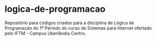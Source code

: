 # logica-de-programacao
Repositório para códigos criados para a disciplina de Lógica de Programação do 1º Período do curso de Sistemas para Internet ofertado pelo IFTM - Campus Uberlândia Centro.
